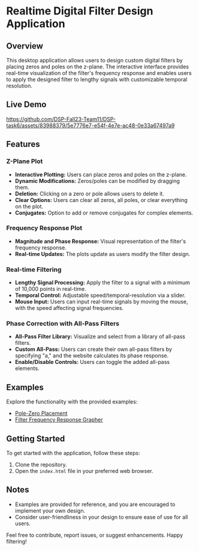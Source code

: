 # Realtime Digital Filter Design Application

## Overview

This desktop application allows users to design custom digital filters by placing zeros and poles on the z-plane. The interactive interface provides real-time visualization of the filter's frequency response and enables users to apply the designed filter to lengthy signals with customizable temporal resolution.

## Live Demo

https://github.com/DSP-Fall23-Team11/DSP-task6/assets/83988379/5e7776e7-e54f-4e7e-ac48-0e33a67497a9

## Features

### Z-Plane Plot

- **Interactive Plotting:** Users can place zeros and poles on the z-plane.
- **Dynamic Modifications:** Zeros/poles can be modified by dragging them.
- **Deletion:** Clicking on a zero or pole allows users to delete it.
- **Clear Options:** Users can clear all zeros, all poles, or clear everything on the plot.
- **Conjugates:** Option to add or remove conjugates for complex elements.

### Frequency Response Plot

- **Magnitude and Phase Response:** Visual representation of the filter's frequency response.
- **Real-time Updates:** The plots update as users modify the filter design.

### Real-time Filtering

- **Lengthy Signal Processing:** Apply the filter to a signal with a minimum of 10,000 points in real-time.
- **Temporal Control:** Adjustable speed/temporal-resolution via a slider.
- **Mouse Input:** Users can input real-time signals by moving the mouse, with the speed affecting signal frequencies.

### Phase Correction with All-Pass Filters

- **All-Pass Filter Library:** Visualize and select from a library of all-pass filters.
- **Custom All-Pass:** Users can create their own all-pass filters by specifying "a," and the website calculates its phase response.
- **Enable/Disable Controls:** Users can toggle the added all-pass elements.

## Examples

Explore the functionality with the provided examples:

- [Pole-Zero Placement](https://www.earlevel.com/main/2013/10/28/pole-zero-placement-v2/)
- [Filter Frequency Response Grapher](https://www.earlevel.com/main/2016/12/08/filter-frequency-response-grapher/)

## Getting Started

To get started with the application, follow these steps:

1. Clone the repository.
2. Open the `index.html` file in your preferred web browser.

## Notes

- Examples are provided for reference, and you are encouraged to implement your own design.
- Consider user-friendliness in your design to ensure ease of use for all users.

Feel free to contribute, report issues, or suggest enhancements. Happy filtering!
